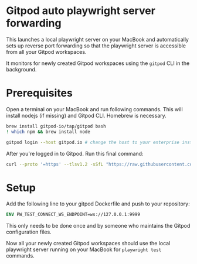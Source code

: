 # Gitpod auto playwright server forwarding

This launches a local playwright server on your MacBook and automatically sets up reverse port forwarding so that the playwright server is accessible from all your Gitpod workspaces.

It monitors for newly created Gitpod workspaces using the `gitpod` CLI in the background.

# Prerequisites

Open a terminal on your MacBook and run following commands. This will install nodejs (if missing) and Gitpod CLI. Homebrew is necessary.

```bash
brew install gitpod-io/tap/gitpod bash
! which npm && brew install node

gitpod login --host gitpod.io # change the host to your enterprise instance if needed
```

After you're logged in to Gitpod. Run this final command:

```bash
curl --proto '=https' --tlsv1.2 -sSfL "https://raw.githubusercontent.com/gitpod-samples/playwright-local-server/31686f5/gitpod-autopwf" | bash -s selfinstall
```

# Setup

Add the following line to your gitpod Dockerfile and push to your repository:

```dockerfile
ENV PW_TEST_CONNECT_WS_ENDPOINT=ws://127.0.0.1:9999
```

This only needs to be done once and by someone who maintains the Gitpod configuration files.

Now all your newly created Gitpod workspaces should use the local playwright server running on your MacBook for `playwright test` commands.
